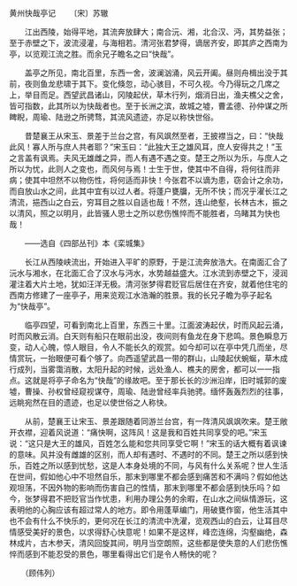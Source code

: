 黄州快哉亭记
　　〔宋〕苏辙 

　　江出西陵，始得平地，其流奔放肆大；南合沅、湘，北合汉、沔，其势益张；至于赤壁之下，波流浸灌，与海相若。清河张君梦得，谪居齐安，即其庐之西南为亭，以览观江流之胜。而余兄子瞻名之曰“快哉”。

　　盖亭之所见，南北百里，东西一舍，波澜汹涌，风云开阖。昼则舟楫出没于其前，夜则鱼龙悲啸于其下。变化倏忽，动心骇目，不可久视。今乃得玩之几席之上，举目而足。西望武昌诸山，冈陵起伏，草木行列，烟消日出，渔夫樵父之舍，皆可指数，此其所以为快哉者也。至于长洲之滨，故城之墟，曹孟德、孙仲谋之所睥睨，周瑜、陆逊之所骋骛，其流风遗迹，亦足以称快世俗。

　　昔楚襄王从宋玉、景差于兰台之宫，有风飒然至者，王披襟当之，曰：“快哉此风！寡人所与庶人共者耶？”宋玉曰：“此独大王之雄风耳，庶人安得共之！”玉之言盖有讽焉。夫风无雄雌之异，而人有遇不遇之变。楚王之所以为乐，与庶人之所以为忧，此则人之变也，而风何与焉！士生于世，使其中不自得，将何往而非病；使其中坦然不以物伤性，将何适而非快！今张君不以谪为患，窃会计之余功，而自放山水之间，此其中宜有以过人者。将蓬户甕牖，无所不快；而况乎濯长江之清流，挹西山之白云，穷耳目之胜以自适也哉！不然，连山绝壑，长林古木，振之以清风，照之以明月，此皆骚人思士之所以悲伤憔悴而不能胜者，乌睹其为快也哉！

　　——选自《四部丛刊》本《栾城集》　　

　　长江从西陵峡流出，开始进入平旷的原野，于是江流奔放浩大。在南面汇合了沅水与湘水，在北面汇合了汉水与沔水，水势越益盛大。江水流到赤壁之下，浸润灌注着大片土地，犹如汪洋无极。清河张梦得君贬官后居住在齐安，就着他住宅的西南方修建了一座亭子，用来览观江水浩瀚的胜景。我的长兄子瞻为亭子起名为“快哉亭”。

　　临亭四望，可看到南北上百里，东西三十里。江面波涛起伏，时而风起云涌，时而风散云消。白天则有船只在眼前出没，夜间则有鱼龙在身下悲鸣。景色瞬息万变，动人心魄，惊人眼目，令人不能长久的观赏。如今却可以在亭中凭几而坐，尽情赏玩，一抬眼便可看个够了。向西遥望武昌一带的群山，山陵起伏蜿蜒，草木成行成列，当雾霭消散，太阳升起的时候，远处渔人、樵夫的房舍，都可以一一指点。这就是将亭子命名为“快哉”的缘故吧。至于那长长的沙洲沿岸，旧时城郭的废墟，曹操、孙权曾经窥视谋夺，周瑜、陆逊曾经率兵驰骋。缅怀轰轰烈烈的往事，远眺宛然在目的遗迹，也足以使世俗之人称快。

　　从前，楚襄王让宋玉、景差跟随着同游兰台宫，有一阵清风飒飒吹来。楚王敞开衣襟，迎着风说道：“痛快啊，这阵风！这是我和百姓共同享受的吧。”宋玉说：“这只是大王的雄风，百姓怎么能和您共同享受它啊！”宋玉的话大概有着讽谏的意味。风并没有雌雄的区别，而人却有遇时、不遇时的不同。楚王之所以感到快乐，百姓之所以感到忧愁，这是人本身处境的不同，与风有什么关系呢？世人生活在世间，假如他心中不坦然自乐，那末到哪里不都会感到痛苦和不满吗？假如他达观坦荡，不因外物的影响而伤害自己的性情，那末到哪里不都会感到快乐吗？如今，张梦得君不把贬官当作忧患，利用办理公务的余暇，在山水之间纵情游玩，这表明他的心胸应该有超过常人的地方。即令用蓬草编门，用破甕作窗，他生活其中也不会有什么不快乐的，更何况在长江的清流中洗濯，览观西山的白云，让耳目尽情感受美好的景色，以求得舒心快意呢！如果不是这样，峰峦连绵，沟壑幽绝，森林成片，古木参天，清风回旋其间，明月当空朗照，这些都是使失意的人们悲伤憔悴而感到不能忍受的景色，哪里看得出它们是令人畅快的呢？

　　（顾伟列） 


